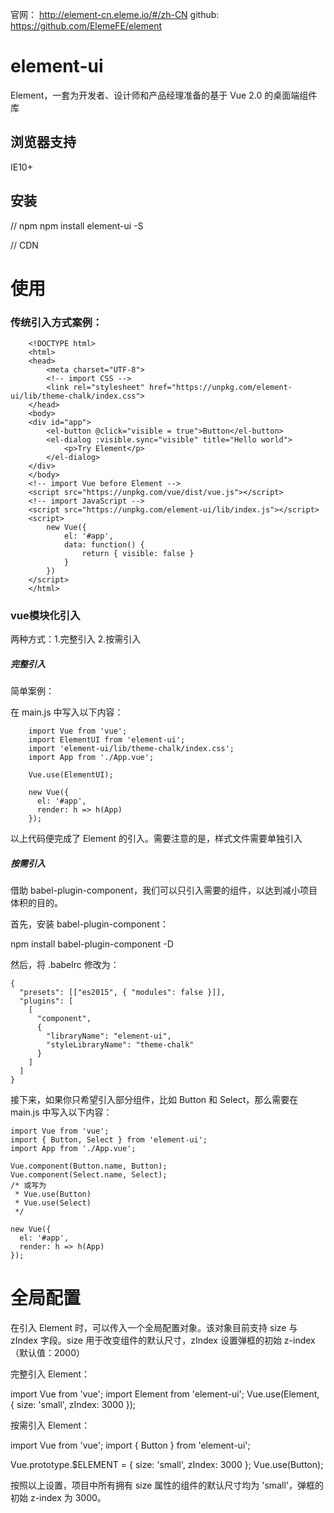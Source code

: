 
官网： http://element-cn.eleme.io/#/zh-CN
github: https://github.com/ElemeFE/element



# element-ui

Element，一套为开发者、设计师和产品经理准备的基于 Vue 2.0 的桌面端组件库

## 浏览器支持

IE10+

## 安装

// npm
npm install element-ui -S


// CDN
<!-- 引入样式 -->
<link rel="stylesheet" href="https://unpkg.com/element-ui/lib/theme-chalk/index.css">
<!-- 引入组件库 -->
<script src="https://unpkg.com/element-ui/lib/index.js"></script>


# 使用


### 传统引入方式案例：

```
	<!DOCTYPE html>
	<html>
	<head>
	    <meta charset="UTF-8">
	    <!-- import CSS -->
	    <link rel="stylesheet" href="https://unpkg.com/element-ui/lib/theme-chalk/index.css">
	</head>
	<body>
	<div id="app">
	    <el-button @click="visible = true">Button</el-button>
	    <el-dialog :visible.sync="visible" title="Hello world">
	        <p>Try Element</p>
	    </el-dialog>
	</div>
	</body>
	<!-- import Vue before Element -->
	<script src="https://unpkg.com/vue/dist/vue.js"></script>
	<!-- import JavaScript -->
	<script src="https://unpkg.com/element-ui/lib/index.js"></script>
	<script>
	    new Vue({
	        el: '#app',
	        data: function() {
	            return { visible: false }
	        }
	    })
	</script>
	</html>
```
### vue模块化引入

两种方式：1.完整引入 2.按需引入

##### 完整引入

简单案例：
 
在 main.js 中写入以下内容：
```
	import Vue from 'vue';
	import ElementUI from 'element-ui';
	import 'element-ui/lib/theme-chalk/index.css';
	import App from './App.vue';

	Vue.use(ElementUI);

	new Vue({
	  el: '#app',
	  render: h => h(App)
	});
```
以上代码便完成了 Element 的引入。需要注意的是，样式文件需要单独引入


##### 按需引入

借助 babel-plugin-component，我们可以只引入需要的组件，以达到减小项目体积的目的。

首先，安装 babel-plugin-component：

npm install babel-plugin-component -D

然后，将 .babelrc 修改为：

```
{
  "presets": [["es2015", { "modules": false }]],
  "plugins": [
    [
      "component",
      {
        "libraryName": "element-ui",
        "styleLibraryName": "theme-chalk"
      }
    ]
  ]
}
```
接下来，如果你只希望引入部分组件，比如 Button 和 Select，那么需要在 main.js 中写入以下内容：

```
import Vue from 'vue';
import { Button, Select } from 'element-ui';
import App from './App.vue';

Vue.component(Button.name, Button);
Vue.component(Select.name, Select);
/* 或写为
 * Vue.use(Button)
 * Vue.use(Select)
 */

new Vue({
  el: '#app',
  render: h => h(App)
});

```

# 全局配置

在引入 Element 时，可以传入一个全局配置对象。该对象目前支持 size 与 zIndex 字段。size 用于改变组件的默认尺寸，zIndex 设置弹框的初始 z-index（默认值：2000）

完整引入 Element：

import Vue from 'vue';
import Element from 'element-ui';
Vue.use(Element, { size: 'small', zIndex: 3000 });

按需引入 Element：

import Vue from 'vue';
import { Button } from 'element-ui';

Vue.prototype.$ELEMENT = { size: 'small', zIndex: 3000 };
Vue.use(Button);

按照以上设置，项目中所有拥有 size 属性的组件的默认尺寸均为 'small'，弹框的初始 z-index 为 3000。
